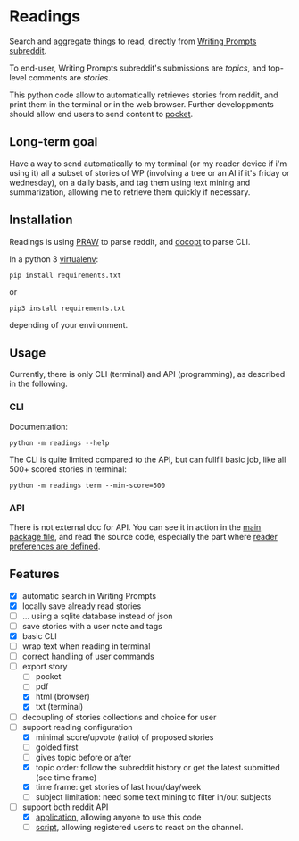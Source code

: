 # Readings
Search and aggregate things to read, directly from [Writing Prompts subreddit](https://www.reddit.com/r/WritingPrompts).

To end-user, Writing Prompts subreddit's submissions are *topics*, and top-level comments are *stories*.

This python code allow to automatically retrieves stories from reddit, and print them in the terminal or in the web browser.
Further developpments should allow end users to send content to [pocket](https://getpocket.com/).


## Long-term goal
Have a way to send automatically to my terminal (or my reader device if i'm using it) all a subset of stories of WP
(involving a tree or an AI if it's friday or wednesday), on a daily basis, and tag them using text mining and summarization,
allowing me to retrieve them quickly if necessary.



## Installation
Readings is using [PRAW](http://praw.readthedocs.io/) to parse reddit, and [docopt](https://docopt.org) to parse CLI.

In a python 3 [virtualenv](https://virtualenv.pypa.io/en/stable/):

    pip install requirements.txt

or

    pip3 install requirements.txt

depending of your environment.




## Usage
Currently, there is only CLI (terminal) and API (programming), as described in the following.

### CLI
Documentation:

    python -m readings --help

The CLI is quite limited compared to the API, but can fullfil basic job, like all 500+ scored stories in terminal:

    python -m readings term --min-score=500


### API
There is not external doc for API. You can see it in action in the [main package file](readings/__main__.py),
and read the source code, especially the part where [reader preferences are defined](readings/wrappers.py).




## Features

- [X] automatic search in Writing Prompts
- [X] locally save already read stories
- [ ] … using a sqlite database instead of json
- [ ] save stories with a user note and tags
- [X] basic CLI
- [ ] wrap text when reading in terminal
- [ ] correct handling of user commands
- [ ] export story
    - [ ] pocket
    - [ ] pdf
    - [X] html (browser)
    - [X] txt (terminal)
- [ ] decoupling of stories collections and choice for user
- [ ] support reading configuration
    - [X] minimal score/upvote (ratio) of proposed stories
    - [ ] golded first
    - [ ] gives topic before or after
    - [X] topic order: follow the subreddit history or get the latest submitted (see time frame)
    - [X] time frame: get stories of last hour/day/week
    - [ ] subject limitation: need some text mining to filter in/out subjects
- [ ] support both reddit API
    - [X] [application](http://praw.readthedocs.io/en/latest/getting_started/authentication.html#installed-application), allowing anyone to use this code
    - [ ] [script](http://praw.readthedocs.io/en/latest/getting_started/authentication.html#script-application), allowing registered users to react on the channel.
